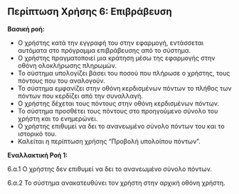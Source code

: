 ## Περίπτωση Χρήσης 6: Επιβράβευση ##

**Βασική ροή:**

- Ο χρήστης κατά την εγγραφή του στην εφαρμογή, εντάσσεται αυτόματα στο πρόγραμμα επιβράβευσης από το σύστημα. 
- Ο χρήστης πραγματοποιεί μια κράτηση μέσω της εφαρμογής στην οθόνη ολοκλήρωσης πληρωμών.
- Το σύστημα υπολογίζει βάσει του ποσού που πλήρωσε ο χρήστης, τους πόντους που του αναλογούν.
- Το σύστημα εμφανίζει στην οθόνη κερδισμένων πόντων το πλήθος των πόντων που κερδίζει από την συναλλαγή. 
- Ο χρήστης δέχεται τους πόντους στην οθόνη κερδισμένων πόντων.
- Το σύστημα προσθέτει τους πόντους στο προηγούμενο σύνολο του χρήστη και το ενημερώνει.
- Ο χρήστης επιθυμεί να δει το ανανεωμένο σύνολο πόντων του και το ιστορικό του.
- Καλείται η περίπτωση χρήσης “Προβολή υπολοίπου πόντων”.

**Εναλλακτική Ροή 1:**

6.α.1 Ο χρήστης δεν επιθυμεί να δει το ανανεωμένο σύνολο πόντων.

6.α.2  Το σύστημα ανακατευθύνει τον χρήστη στην αρχική οθόνη χρήστη.
